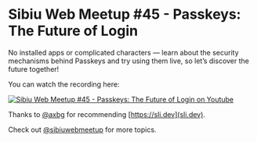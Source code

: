 # Sibiu Web Meetup #45 - Passkeys: The Future of Login

No installed apps or complicated characters — learn about the security mechanisms behind Passkeys and try using them live, so let’s discover the future together!

You can watch the recording here:

[![Sibiu Web Meetup #45 - Passkeys: The Future of Login on Youtube](https://img.youtube.com/vi/b1t_zEYFOCw/0.jpg)](https://www.youtube.com/watch?v=b1t_zEYFOCw)


Thanks to [@axbg](https://github.com/axbg) for recommending [https://sli.dev](sli.dev).

Check out [@sibiuwebmeetup](https://github.com/sibiuwebmeetup) for more topics.
